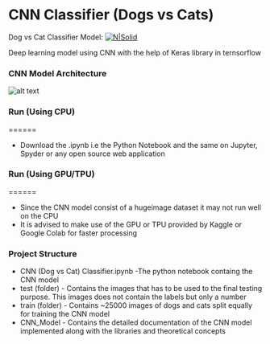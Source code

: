 # CNN Classifier (Dogs vs Cats)

Dog vs Cat Classifier Model: 
[![N|Solid](https://cldup.com/dTxpPi9lDf.thumb.png)](https://nodesource.com/products/nsolid)

Deep learning model using CNN with the help of Keras library in ternsorflow

### CNN Model Architecture
 
![alt text](https://drive.google.com/file/d/1ovvOhnWYjd4acHVdK3F0iV3991k5nUYD/view?usp=sharing "Logo Title Text 1")


### Run (Using CPU)
======
- Download the .ipynb i.e the Python Notebook and the same on Jupyter, Spyder or any open source web application

### Run (Using GPU/TPU)
======
- Since the CNN model consist of a hugeimage dataset it may not run well on the CPU
- It is advised to make use of the GPU or TPU provided by Kaggle or Google Colab for faster processing

### Project Structure
- CNN (Dog vs Cat) Classifier.ipynb -The python notebook containg the CNN model 
- test (folder)  - Contains the images that has to be used to the final testing purpose. This images does not contain the labels but only a number 
- train (folder) - Contains ~25000 images of dogs and cats split equally for training the CNN model
- CNN_Model - Contains the detailed documentation of the CNN model implemented along with the libraries and theoretical concepts